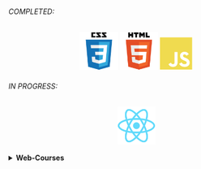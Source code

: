 ###### COMPLETED:

 <p align="CENTER">
            <img
              src="https://raw.githubusercontent.com/devicons/devicon/master/icons/css3/css3-original-wordmark.svg"
              alt="css3"
              width="75"
              height="75"
            />
            <img
              src="https://raw.githubusercontent.com/devicons/devicon/master/icons/html5/html5-original-wordmark.svg"
              alt="html5"
              width="75"
              height="75"
            />
          <img
              src="https://raw.githubusercontent.com/devicons/devicon/master/icons/javascript/javascript-plain.svg"
              alt="css3"
              width="65"
              height="65"
            />
          
  </p>

          

 ###### IN PROGRESS:

 <p align="CENTER">
    <img
              src="https://raw.githubusercontent.com/devicons/devicon/6910f0503efdd315c8f9b858234310c06e04d9c0/icons/react/react-original.svg"
              alt="css3"
              width="75"
              height="75"
            />
           
  </p>

<details>
   <summary><b>Web-Courses</b></summary>
  
   ##### [Build Responsive Real-World Websites with HTML and CSS](https://www.udemy.com/course/design-and-develop-a-killer-website-with-html5-and-css3/)
   ##### [The Complete JavaScript Course 2024: From Zero to Expert!](https://www.udemy.com/course/the-complete-javascript-course/)
   ##### [The Ultimate React Course 2024: React, Next.js, Redux & More](https://www.udemy.com/course/the-ultimate-react-course/)
  
</details>
 
